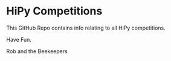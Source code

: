 # HiPy Competitions

This GitHub Repo contains info relating to all HiPy competitions.

Have Fun.

Rob and the Beekeepers
